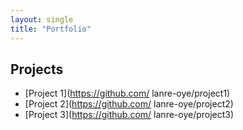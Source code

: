 ```yaml
---
layout: single
title: "Portfolio"
---
```


## Projects
- [Project 1](https://github.com/ lanre-oye/project1)
- [Project 2](https://github.com/ lanre-oye/project2)
- [Project 3](https://github.com/ lanre-oye/project3)

